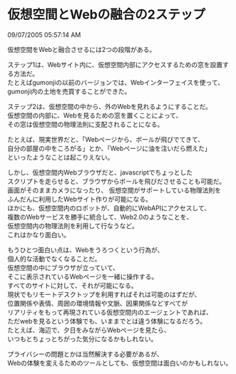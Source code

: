 仮想空間とWebの融合の2ステップ
====
09/07/2005 05:57:14 AM


<p>仮想空間をWebと融合させるには2つの段階がある。</p>

<p>ステップ1は、Webサイト内に、仮想空間内部にアクセスするための窓を設置する方法だ。<br />
たとえばgumonjiの以前のバージョンでは、Webインターフェイスを使って、<br />
gumonji内の土地を売買することができた。</p>

<p>ステップ2は、仮想空間の中から、外のWebを見れるようにすることだ。<br />
仮想空間の内部に、Webを見るための窓を置くことによって、<br />
その窓は仮想空間の物理法則に支配されることになる。</p>

<p>たとえば、現実世界だと、「Webページから、ボールが飛びでてきて、<br />
自分の部屋の中をころがる」とか、「Webページに油を注いだら燃えた」<br />
といったようなことは起こりえない。</p>

<p>しかし、仮想空間内Webブラウザだと、javascriptでちょっとした<br />
スクリプトを走らせると、ブラウザからボールを飛びださせることも可能だ。<br />
画面がそのままカメラになったり、 仮想空間がサポートしている物理法則を<br />
ふんだんに利用したWebサイト作りが可能になる。<br />
ほかにも、仮想空間内のロボットが、自動的にWebAPIにアクセスして、<br />
複数のWebサービスを勝手に統合して、Web2.0のようなことを、<br />
仮想空間内の物理法則を利用して行なうなど。<br />
これはかなり面白い。</p>

<p>もうひとつ面白い点は、Webをうろつくという行為が、<br />
個人的な活動でなくなることだ。<br />
仮想空間の中にブラウザが立っていて、<br />
そこに表示されているWebページを一緒に操作する。<br />
すべてのサイトに対して、それが可能になる。<br />
現状でもリモートデスクトップを利用すればそれは可能のはずだが、<br />
位置関係や表情、周囲の環境情報や文脈、因果関係などすべてが<br />
リアリティをもって再現されている仮想空間内のエージェントであれば、<br />
ただwebを見るという体験でも、いままでとは違う体験になるだろう。<br />
たとえば、海辺で、夕日をみながらWebページを見たら、<br />
いつもとちょっとちがった気分になるかもしれない。</p>

<p>プライバシーの問題とかは当然解決する必要があるが、<br />
Webの体験を変えるためのツールとしても、仮想空間は面白いのかもしれない。</p>
